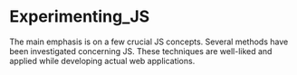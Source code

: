# Experimenting_JS
The main emphasis is on a few crucial JS concepts. Several methods have been investigated concerning JS. These techniques are well-liked and applied while developing actual web applications.
